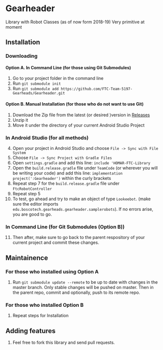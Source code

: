 # Gearheader
Library with Robot Classes (as of now form 2018-19) Very primitive at moment
## Installation
### Downloading
#### Option A. In Command Line (for those using Git Submodules)
1. Go to your project folder in the command line
2. Run `git submodule init`
3. Run `git submodule add https://github.com/FTC-Team-5197-Gearheads/Gearheader.git`
#### Option B. Manual Installation (for those who do not want to use Git)
1. Download the Zip file from the latest (or desired )version in [Releases](https://github.com/FTC-Team-5197-Gearheads/Gearheader/releases)
2. Unzip it
3. Move it under the directory of your current Android Studio Project
### In Android Studio (for all methods)
4. Open your project in Android Studio and choose `File -> Sync with File System`
5. Choose `File -> Sync Project with Gradle Files`
6. Open `settings.gradle` and add this line: `include 'HOMAR-FTC-Library`
7. Open the `build.release.gradle` file under `TeamCode` (or wherever you will be writing your code) and add this line: `implementation project(':Gearheader')` within the curly brackets
8. Repeat step 7 for the `build.release.gradle` file under `FtcRobotController`
9. Repeat step 5
10. To test, go ahead and try to make an object of type `Lookeebot`. (make sure the editor imports `edu.boscotech.gearheads.gearheader.samplerobots`). If no errors arise, you are good to go.
### In Command Line (for Git Submodules (Option B))
11. Then after, make sure to go back to the parent respository of your current project and commit these changes. 
## Maintainence
### For those who installed using Option A
1. Run `git submodule update --remote` to be up to date with changes in the master branch. Only stable changes will be pushed on master. Then in the parent repo, commit and optionally, push to its remote repo.
### For those who installed Option B
1. Repeat steps for Installation
## Adding features
1. Feel free to fork this library and send pull requests. 
